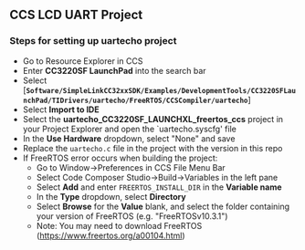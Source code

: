 ## CCS LCD UART Project

### Steps for setting up uartecho project
+ Go to Resource Explorer in CCS
+ Enter **CC3220SF LaunchPad** into the search bar
+ Select [**`Software/SimpleLinkCC32xxSDK/Examples/DevelopmentTools/CC3220SFLaunchPad/TIDrivers/uartecho/FreeRTOS/CCSCompiler/uartecho`**]
+ Select **Import to IDE**
+ Select the **uartecho_CC3220SF_LAUNCHXL_freertos_ccs** project in your Project Explorer and open the `uartecho.syscfg' file
+ In the **Use Hardware** dropdown, select "None" and save
+ Replace the `uartecho.c` file in the project with the version in this repo
+ If FreeRTOS error occurs when building the project: 
  + Go to Window->Preferences in CCS File Menu Bar
  + Select Code Composer Studio->Build->Variables in the left pane
  + Select **Add** and enter `FREERTOS_INSTALL_DIR` in the **Variable name**
  + In the **Type** dropdown, select **Directory**
  + Select **Browse** for the **Value** blank, and select the folder containing your version of FreeRTOS (e.g. "FreeRTOSv10.3.1")
  + Note: You may need to download FreeRTOS (https://www.freertos.org/a00104.html)
